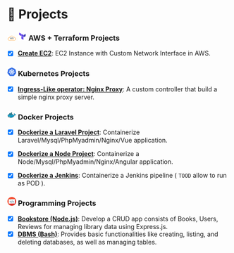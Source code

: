 # 🌟 Projects

### <img src="./images/aws.png" width="20"> <img src="./images/terraform.png" width="20"> **AWS + Terraform Projects**
- [x] **[Create EC2](https://github.com/DanielFarag/terraform-ec2)**: EC2 Instance with Custom Network Interface in AWS.



### <img src="./images/k8s.png" width="20"> **Kubernetes Projects**
- [x]  **[Ingress-Like operator: Nginx Proxy](https://github.com/DanielFarag/k8s-ingress-controller)**: A custom controller that build a simple nginx proxy server.  



### <img src="./images/docker.png" width="20"> **Docker Projects**
- [x]  **[Dockerize a Laravel Project](https://github.com/DanielFarag/dockerize-laravel-demo)**: Containerize Laravel/Mysql/PhpMyadmin/Nginx/Vue application.  
- [x]  **[Dockerize a Node Project](https://github.com/DanielFarag/presentation-demo)**: Containerize a Node/Mysql/PhpMyadmin/Nginx/Angular application.  
- [x]  **[Dockerize a Jenkins](https://github.com/DanielFarag/dockerize-jenkins)**: Containerize a Jenkins pipeline ( `TOOD` allow to run as POD ).  





### <img src="./images/programming.webp" width="20"> **Programming Projects**
- [x]  **[Bookstore (Node.js)](https://github.com/DanielFarag/bookstore)**: Develop a CRUD app consists of Books, Users, Reviews for managing library data using Express.js.
- [x]  **[DBMS (Bash)](https://github.com/DanielFarag/dbms-bash)**: Provides basic functionalities like creating, listing, and deleting databases, as well as managing tables.